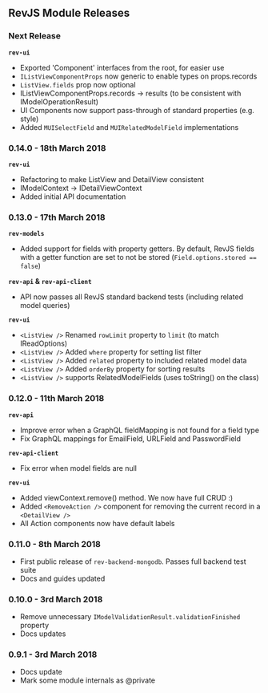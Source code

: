 
## RevJS Module Releases

### Next Release

**`rev-ui`**

* Exported 'Component' interfaces from the root, for easier use
* `IListViewComponentProps` now generic to enable types on props.records
* `ListView.fields` prop now optional
* IListViewComponentProps.records -> results (to be consistent with IModelOperationResult)
* UI Components now support pass-through of standard properties (e.g. style)
* Added `MUISelectField` and `MUIRelatedModelField` implementations

### 0.14.0 - 18th March 2018

**`rev-ui`**

* Refactoring to make ListView and DetailView consistent
* IModelContext -> IDetailViewContext
* Added initial API documentation

### 0.13.0 - 17th March 2018

**`rev-models`**

* Added support for fields with property getters. By default, RevJS fields
  with a getter function are set to not be stored (`Field.options.stored == false`)

**`rev-api` & `rev-api-client`**

* API now passes all RevJS standard backend tests (including related model queries)

**`rev-ui`**

* `<ListView />` Renamed `rowLimit` property to `limit` (to match IReadOptions)
* `<ListView />` Added `where` property for setting list filter
* `<ListView />` Added `related` property to included related model data
* `<ListView />` Added `orderBy` property for sorting results
* `<ListView />` supports RelatedModelFields (uses toString() on the class)

### 0.12.0 - 11th March 2018

**`rev-api`**

* Improve error when a GraphQL fieldMapping is not found for a field type
* Fix GraphQL mappings for EmailField, URLField and PasswordField

**`rev-api-client`**

* Fix error when model fields are null

**`rev-ui`**

* Added viewContext.remove() method. We now have full CRUD :)
* Added `<RemoveAction />` component for removing the current record in a `<DetailView />`
* All Action components now have default labels

### 0.11.0 - 8th March 2018

* First public release of `rev-backend-mongodb`. Passes full backend test suite
* Docs and guides updated

### 0.10.0 - 3rd March 2018

* Remove unnecessary `IModelValidationResult.validationFinished` property
* Docs updates

### 0.9.1 - 3rd March 2018

* Docs update
* Mark some module internals as @private